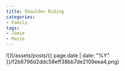 ```yaml
---
title: Shoulder Riding
categories:
- Family
tags:
- Jamie
- Mazie
---
```


![](/assets/posts/{{ page.date | date: "%Y" }}/f2b6796d2ddc58eff38bb7de2109eea4.png)
